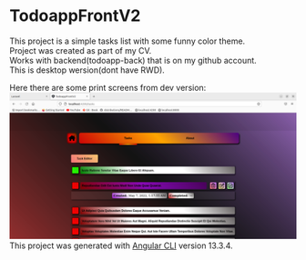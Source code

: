 # TodoappFrontV2

This project is a simple tasks list with some funny color theme. <br>
Project was created as part of my CV.<br>
Works with backend(todoapp-back) that is on my github account. <br>
This is desktop wersion(dont have RWD).<br>

Here there are some  print screens from dev version:<br>
![Screen](/images/todoappscreen3.png "Screen") <br>
This project was generated with [Angular CLI](https://github.com/angular/angular-cli) version 13.3.4.<br>

